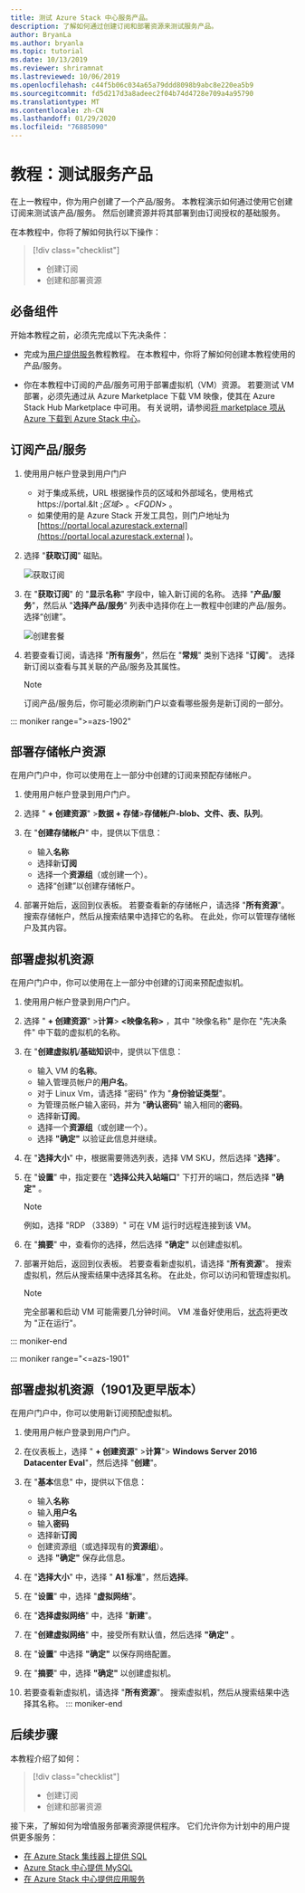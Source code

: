 ```yaml
---
title: 测试 Azure Stack 中心服务产品。
description: 了解如何通过创建订阅和部署资源来测试服务产品。
author: BryanLa
ms.author: bryanla
ms.topic: tutorial
ms.date: 10/13/2019
ms.reviewer: shriramnat
ms.lastreviewed: 10/06/2019
ms.openlocfilehash: c44f5b06c034a65a79ddd8098b9abc8e220ea5b9
ms.sourcegitcommit: fd5d217d3a8adeec2f04b74d4728e709a4a95790
ms.translationtype: MT
ms.contentlocale: zh-CN
ms.lasthandoff: 01/29/2020
ms.locfileid: "76885090"
---
```

# <a name="tutorial-test-a-service-offering"></a>教程：测试服务产品

在上一教程中，你为用户创建了一个产品/服务。 本教程演示如何通过使用它创建订阅来测试该产品/服务。 然后创建资源并将其部署到由订阅授权的基础服务。

在本教程中，你将了解如何执行以下操作：

> [!div class="checklist"]
> * 创建订阅
> * 创建和部署资源

## <a name="prerequisites"></a>必备组件

开始本教程之前，必须先完成以下先决条件：

- 完成为[用户提供服务](tutorial-offer-services.md)教程教程。 在本教程中，你将了解如何创建本教程使用的产品/服务。

- 你在本教程中订阅的产品/服务可用于部署虚拟机（VM）资源。 若要测试 VM 部署，必须先通过从 Azure Marketplace 下载 VM 映像，使其在 Azure Stack Hub Marketplace 中可用。 有关说明，请参阅[将 marketplace 项从 Azure 下载到 Azure Stack 中心](azure-stack-download-azure-marketplace-item.md)。 

## <a name="subscribe-to-the-offer"></a>订阅产品/服务

1. 使用用户帐户登录到用户门户 

   - 对于集成系统，URL 根据操作员的区域和外部域名，使用格式 https://portal.&lt ;*区域*&gt; 。&lt;*FQDN*&gt; 。
   - 如果使用的是 Azure Stack 开发工具包，则门户地址为 [https://portal.local.azurestack.external](https://portal.local.azurestack.external )。

1. 选择 "**获取订阅**" 磁贴。

   ![获取订阅](media/tutorial-test-offer/1-get-subscription.png)

1. 在 "**获取订阅**" 的 "**显示名称**" 字段中，输入新订阅的名称。 选择 "**产品/服务**"，然后从 "**选择产品/服务**" 列表中选择你在上一教程中创建的产品/服务。 选择“创建”。

   ![创建套餐](media/tutorial-test-offer/2-create-subscription.png)

1. 若要查看订阅，请选择 "**所有服务**"，然后在 "**常规**" 类别下选择 "**订阅**"。 选择新订阅以查看与其关联的产品/服务及其属性。

   >[!NOTE]
   >订阅产品/服务后，你可能必须刷新门户以查看哪些服务是新订阅的一部分。

::: moniker range=">=azs-1902"
## <a name="deploy-a-storage-account-resource"></a>部署存储帐户资源

在用户门户中，你可以使用在上一部分中创建的订阅来预配存储帐户。

1. 使用用户帐户登录到用户门户。

1. 选择 " **+ 创建资源**" >**数据 + 存储**>**存储帐户-blob、文件、表、队列**。

1. 在 "**创建存储帐户**" 中，提供以下信息：
  
   - 输入**名称**
   - 选择新**订阅**
   - 选择一个**资源组**（或创建一个）。 
   - 选择“创建”以创建存储帐户。

1. 部署开始后，返回到仪表板。 若要查看新的存储帐户，请选择 "**所有资源**"。 搜索存储帐户，然后从搜索结果中选择它的名称。 在此处，你可以管理存储帐户及其内容。

## <a name="deploy-a-virtual-machine-resource"></a>部署虚拟机资源

在用户门户中，你可以使用在上一部分中创建的订阅来预配虚拟机。

1. 使用用户帐户登录到用户门户。

1. 选择 " **+ 创建资源**" >**计算**> **\<映像名称\>** ，其中 "映像名称" 是你在 "先决条件" 中下载的虚拟机的名称。
1. 在 "**创建虚拟机**/**基础知识**中，提供以下信息：
  
   - 输入 VM 的**名称**。
   - 输入管理员帐户的**用户名**。
   - 对于 Linux Vm，请选择 "密码" 作为 "**身份验证类型**"。
   - 为管理员帐户输入密码，并为 "**确认密码**" 输入相同的**密码**。
   - 选择新**订阅**。
   - 选择一个**资源组**（或创建一个）。 
   - 选择 **"确定"** 以验证此信息并继续。

1. 在 "**选择大小**" 中，根据需要筛选列表，选择 VM SKU，然后选择 "**选择**"。  
1. 在 "**设置**" 中，指定要在 "**选择公共入站端口**" 下打开的端口，然后选择 **"确定"** 。
   > [!NOTE]
   > 例如，选择 "RDP （3389）" 可在 VM 运行时远程连接到该 VM。
1. 在 "**摘要**" 中，查看你的选择，然后选择 **"确定"** 以创建虚拟机。  
1. 部署开始后，返回到仪表板。 若要查看新虚拟机，请选择 "**所有资源**"。 搜索虚拟机，然后从搜索结果中选择其名称。 在此处，你可以访问和管理虚拟机。
   > [!NOTE]
   > 完全部署和启动 VM 可能需要几分钟时间。 VM 准备好使用后，[状态](/azure/virtual-machines/windows/states-lifecycle)将更改为 "正在运行"。

::: moniker-end

::: moniker range="<=azs-1901"
## <a name="deploy-a-virtual-machine-resource-1901-and-earlier"></a>部署虚拟机资源（1901及更早版本）

在用户门户中，你可以使用新订阅预配虚拟机。

1. 使用用户帐户登录到用户门户。

1. 在仪表板上，选择 " **+ 创建资源**" >**计算**"> **Windows Server 2016 Datacenter Eval**"，然后选择 "**创建**"。

1. 在 "**基本**信息" 中，提供以下信息：
  
   - 输入**名称**
   - 输入**用户名**
   - 输入**密码**
   - 选择新**订阅**
   - 创建资源组（或选择现有的**资源组**）。 
   - 选择 **"确定"** 保存此信息。

1. 在 "**选择大小**" 中，选择 " **A1 标准**"，然后**选择**。  
1. 在 "**设置**" 中，选择 "**虚拟网络**"。

1. 在 "**选择虚拟网络**" 中，选择 "**新建**"。

1. 在 "**创建虚拟网络**" 中，接受所有默认值，然后选择 **"确定"** 。

1. 在 "**设置**" 中选择 **"确定"** 以保存网络配置。

1. 在 "**摘要**" 中，选择 **"确定"** 以创建虚拟机。  

1. 若要查看新虚拟机，请选择 "**所有资源**"。 搜索虚拟机，然后从搜索结果中选择其名称。
::: moniker-end

## <a name="next-steps"></a>后续步骤

本教程介绍了如何：

> [!div class="checklist"]
> * 创建订阅
> * 创建和部署资源 

接下来，了解如何为增值服务部署资源提供程序。 它们允许你为计划中的用户提供更多服务：

- [在 Azure Stack 集线器上提供 SQL](azure-stack-sql-resource-provider.md)
- [Azure Stack 中心提供 MySQL](azure-stack-mysql-resource-provider.md)
- [在 Azure Stack 中心提供应用服务](azure-stack-app-service-overview.md)
